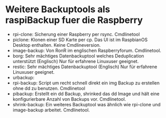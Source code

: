 # Weitere Backuptools als raspiBackup fuer die Raspberry

- rpi-clone: Sicherung einer Raspberry per rsync. Cmdlinetool
- piclone: Klonen einer SD Karte per cp. Das UI ist im RaspbianOS Desktop enthalten. Keine Cmdlineversion.
- image-backup: Von RonR im englischen Raspberryforum. Cmdlinetool.
- borg: Sehr mächtiges Datenbackuptool welches Deduplication unterstützt (Englisch) Nur für erfahrene Linuxuser geeignet.
- restic: Sehr mächtiges Datenbackuptool (Englisch) Nur für erfahrene Linuxuser geeignet.
- urbackup:
- rpi-backup: Script um recht schnell direkt ein img Backup zu erstellen ohne dd zu benutzen. Cmdlinetool
- pibackup: Erstellt ein dd Backup, shrinked das dd Image und hält eine konfigurierbare Anzahl von Backups vor. Cmdlinetool.
- shrink-backup: Ein weiteres Backuptool was ähnlich wie rpi-clone und image-backup arbeitet. Cmdlinetool.

